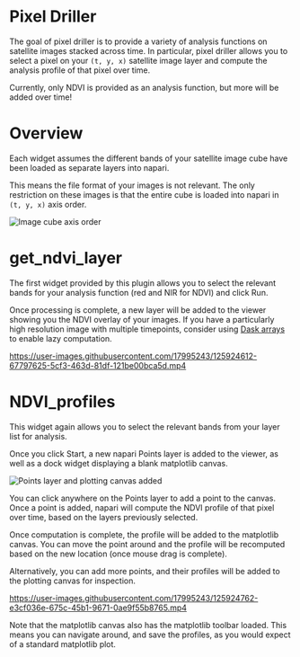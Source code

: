 
# Pixel Driller

The goal of pixel driller is to provide a variety of analysis functions
on satellite images stacked across time. In particular, pixel driller
allows you to select a pixel on your `(t, y, x)` satellite image layer
and compute the analysis profile of that pixel over time.

Currently, only NDVI is provided as an analysis function, but more
will be added over time!

# Overview

Each widget assumes the different bands of your satellite image cube
have been loaded as separate layers into napari. 

This means the file format of your images is not relevant. The only
restriction on these images is that the entire cube is loaded into 
napari in `(t, y, x)` axis order.

![Image cube axis order](https://i.imgur.com/fgqXvSU.png)

# get_ndvi_layer

The first widget provided by this plugin allows you to select the 
relevant bands for your analysis function (red and NIR for NDVI) and 
click Run.

Once processing is complete, a new layer will be added to the viewer
showing you the NDVI overlay of your images. If you have a particularly
high resolution image with multiple timepoints, consider using 
[Dask arrays](https://docs.dask.org/en/latest/array.html)
to enable lazy computation.

https://user-images.githubusercontent.com/17995243/125924612-67797625-5cf3-463d-81df-121be00bca5d.mp4


# NDVI_profiles

This widget again allows you to select the relevant bands from your
layer list for analysis.

Once you click Start, a new napari Points layer is added to the viewer,
as well as a dock widget displaying a blank matplotlib canvas.

![Points layer and plotting canvas added](https://i.imgur.com/ECck01w.png)

You can click anywhere on the Points layer to add a point to the canvas.
Once a point is added, napari will compute the NDVI profile of that pixel
over time, based on the layers previously selected. 

Once computation is complete, the profile will be added to the matplotlib
canvas. You can move the point around and the profile will be recomputed
based on the new location (once mouse drag is complete).

Alternatively, you can add more points, and their profiles will be 
added to the plotting canvas for inspection.

https://user-images.githubusercontent.com/17995243/125924762-e3cf036e-675c-45b1-9671-0ae9f55b8765.mp4

Note that the matplotlib canvas also has the matplotlib toolbar loaded.
This means you can navigate around, and save the profiles, as you would
expect of a standard matplotlib plot.
